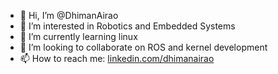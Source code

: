 - 👋 Hi, I’m @DhimanAirao
- 👀 I’m interested in Robotics and Embedded Systems
- 🌱 I’m currently learning linux
- 💞️ I’m looking to collaborate on ROS and kernel development
- 📫 How to reach me: [linkedin.com/dhimanairao](https://www.linkedin.com/in/dhimanairao/)

<!---
DhimanAirao/DhimanAirao is a ✨ special ✨ repository because its `README.md` (this file) appears on your GitHub profile.
You can click the Preview link to take a look at your changes.
--->

